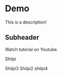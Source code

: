 # Demo

This is a description!

## Subheader

Watch tutorial on Youtube.

Shilpi

Shilpi3
Shilpi2
shilpi4